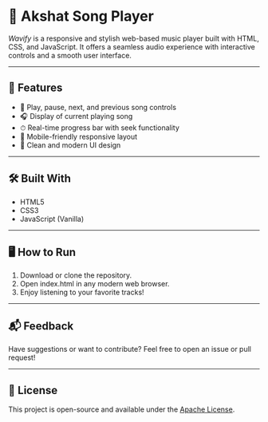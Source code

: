 # 🎵 Akshat Song Player

*Wavify* is a responsive and stylish web-based music player built with HTML, CSS, and JavaScript. It offers a seamless audio experience with interactive controls and a smooth user interface.

---

## 🚀 Features

- 🔁 Play, pause, next, and previous song controls
- 🎧 Display of current playing song
- ⏱ Real-time progress bar with seek functionality
- 📱 Mobile-friendly responsive layout
- 🎨 Clean and modern UI design

---

## 🛠 Built With

- HTML5  
- CSS3  
- JavaScript (Vanilla)

---

## 🖥 How to Run

1. Download or clone the repository.
2. Open index.html in any modern web browser.
3. Enjoy listening to your favorite tracks!

---
## 📬 Feedback

Have suggestions or want to contribute? Feel free to open an issue or pull request!

---

## 📄 License

This project is open-source and available under the [Apache License](LICENSE).
